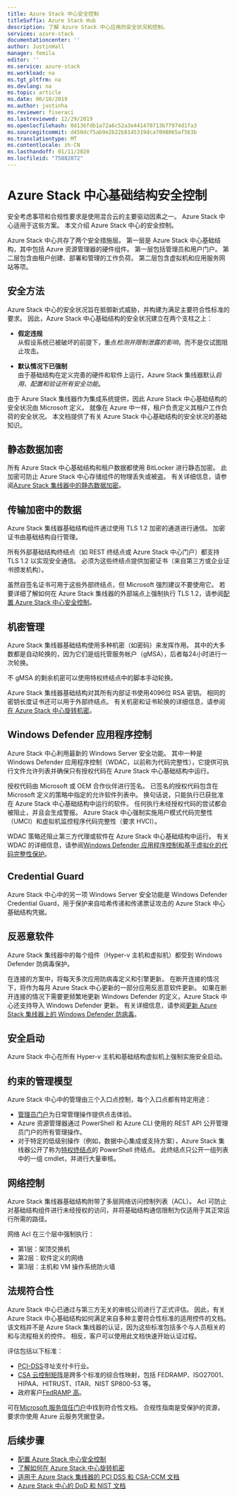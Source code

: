 ```yaml
---
title: Azure Stack 中心安全控制
titleSuffix: Azure Stack Hub
description: 了解 Azure Stack 中心应用的安全状况和控制。
services: azure-stack
documentationcenter: ''
author: JustinHall
manager: femila
editor: ''
ms.service: azure-stack
ms.workload: na
ms.tgt_pltfrm: na
ms.devlang: na
ms.topic: article
ms.date: 06/10/2019
ms.author: justinha
ms.reviewer: fiseraci
ms.lastreviewed: 12/29/2019
ms.openlocfilehash: 0d136fdb1a72a6c52a3e441470713b77974d1fa3
ms.sourcegitcommit: d450dcf5ab9e2b22b8145319dca7098065af563b
ms.translationtype: MT
ms.contentlocale: zh-CN
ms.lasthandoff: 01/11/2020
ms.locfileid: "75882872"
---
```

# <a name="azure-stack-hub-infrastructure-security-controls"></a>Azure Stack 中心基础结构安全控制

安全考虑事项和合规性要求是使用混合云的主要驱动因素之一。 Azure Stack 中心适用于这些方案。 本文介绍 Azure Stack 中心的安全控制。

Azure Stack 中心共存了两个安全措施层。 第一层是 Azure Stack 中心基础结构，其中包括 Azure 资源管理器的硬件组件。 第一层包括管理员和用户门户。 第二层包含由租户创建、部署和管理的工作负荷。 第二层包含虚拟机和应用服务网站等项。

## <a name="security-approach"></a>安全方法

Azure Stack 中心的安全状况旨在抵御新式威胁，并构建为满足主要符合性标准的要求。 因此，Azure Stack 中心基础结构的安全状况建立在两个支柱之上：

- **假定违规**  
    从假设系统已被破坏的前提下，重点*检测并限制泄露的影响*，而不是仅试图阻止攻击。

- **默认情况下已强制**  
    由于基础结构在定义完善的硬件和软件上运行，Azure Stack 集线器默认*启用、配置和验证所有安全功能*。

由于 Azure Stack 集线器作为集成系统提供，因此 Azure Stack 中心基础结构的安全状况由 Microsoft 定义。 就像在 Azure 中一样，租户负责定义其租户工作负荷的安全状况。 本文档提供了有关 Azure Stack 中心基础结构的安全状况的基础知识。

## <a name="data-at-rest-encryption"></a>静态数据加密

所有 Azure Stack 中心基础结构和租户数据都使用 BitLocker 进行静态加密。 此加密可防止 Azure Stack 中心存储组件的物理丢失或被盗。 有关详细信息，请参阅[Azure Stack 集线器中的静态数据加密](azure-stack-security-bitlocker.md)。

## <a name="data-in-transit-encryption"></a>传输加密中的数据

Azure Stack 集线器基础结构组件通过使用 TLS 1.2 加密的通道进行通信。 加密证书由基础结构自行管理。

所有外部基础结构终结点（如 REST 终结点或 Azure Stack 中心门户）都支持 TLS 1.2 以实现安全通信。 必须为这些终结点提供加密证书（来自第三方或企业证书颁发机构）。

虽然自签名证书可用于这些外部终结点，但 Microsoft 强烈建议不要使用它。
若要详细了解如何在 Azure Stack 集线器的外部端点上强制执行 TLS 1.2，请参阅[配置 Azure Stack 中心安全控制](azure-stack-security-configuration.md)。

## <a name="secret-management"></a>机密管理

Azure Stack 集线器基础结构使用多种机密（如密码）来发挥作用。 其中的大多数都是自动轮换的，因为它们是组托管服务帐户（gMSA），后者每24小时进行一次轮换。

不 gMSA 的剩余机密可以使用特权终结点中的脚本手动轮换。

Azure Stack 集线器基础结构对其所有内部证书使用4096位 RSA 密钥。 相同的密钥长度证书还可以用于外部终结点。 有关机密和证书轮换的详细信息，请参阅[在 Azure Stack 中心旋转机密](azure-stack-rotate-secrets.md)。

## <a name="windows-defender-application-control"></a>Windows Defender 应用程序控制

Azure Stack 中心利用最新的 Windows Server 安全功能。 其中一种是 Windows Defender 应用程序控制（WDAC，以前称为代码完整性），它提供可执行文件允许列表并确保只有授权代码在 Azure Stack 中心基础结构中运行。

授权代码由 Microsoft 或 OEM 合作伙伴进行签名。 已签名的授权代码包含在 Microsoft 定义的策略中指定的允许软件列表中。 换句话说，只能执行已获批准在 Azure Stack 中心基础结构中运行的软件。 任何执行未经授权代码的尝试都会被阻止，并且会生成警报。 Azure Stack 中心强制实施用户模式代码完整性（UMCI）和虚拟机监控程序代码完整性（要求 HVCI）。

WDAC 策略还阻止第三方代理或软件在 Azure Stack 中心基础结构中运行。
有关 WDAC 的详细信息，请参阅[Windows Defender 应用程序控制和基于虚拟化的代码完整性保护](https://docs.microsoft.com/windows/security/threat-protection/device-guard/introduction-to-device-guard-virtualization-based-security-and-windows-defender-application-control)。

## <a name="credential-guard"></a>Credential Guard

Azure Stack 中心中的另一项 Windows Server 安全功能是 Windows Defender Credential Guard，用于保护来自哈希传递和传递票证攻击的 Azure Stack 中心基础结构凭据。

## <a name="antimalware"></a>反恶意软件

Azure Stack 集线器中的每个组件（Hyper-v 主机和虚拟机）都受到 Windows Defender 防病毒保护。

在连接的方案中，将每天多次应用防病毒定义和引擎更新。 在断开连接的情况下，将作为每月 Azure Stack 中心更新的一部分应用反恶意软件更新。 如果在断开连接的情况下需要更频繁地更新 Windows Defender 的定义，Azure Stack 中心还支持导入 Windows Defender 更新。 有关详细信息，请参阅[更新 Azure Stack 集线器上的 Windows Defender 防病毒](azure-stack-security-av.md)。

## <a name="secure-boot"></a>安全启动

Azure Stack 中心在所有 Hyper-v 主机和基础结构虚拟机上强制实施安全启动。 

## <a name="constrained-administration-model"></a>约束的管理模型

Azure Stack 中心中的管理由三个入口点控制，每个入口点都有特定用途：

- [管理员门户](azure-stack-manage-portals.md)为日常管理操作提供点击体验。
- Azure 资源管理器通过 PowerShell 和 Azure CLI 使用的 REST API 公开管理员门户的所有管理操作。
- 对于特定的低级别操作（例如，数据中心集成或支持方案），Azure Stack 集线器公开了称为[特权终结点](azure-stack-privileged-endpoint.md)的 PowerShell 终结点。 此终结点只公开一组列表中的一组 cmdlet，并进行大量审核。

## <a name="network-controls"></a>网络控制

Azure Stack 集线器基础结构附带了多层网络访问控制列表（ACL）。 Acl 可防止对基础结构组件进行未经授权的访问，并将基础结构通信限制为仅适用于其正常运行所需的路径。

网络 Acl 在三个层中强制执行：

- 第1层：架顶交换机
- 第2层：软件定义的网络
- 第3层：主机和 VM 操作系统防火墙

## <a name="regulatory-compliance"></a>法规符合性

Azure Stack 中心已通过与第三方无关的审核公司进行了正式评估。 因此，有关 Azure Stack 中心基础结构如何满足来自多种主要符合性标准的适用控件的文档。 该文档并不是 Azure Stack 集线器的认证，因为这些标准包括多个与人员相关的和与流程相关的控件。 相反，客户可以使用此文档快速开始认证过程。

评估包括以下标准：

- [PCI-DSS](https://www.pcisecuritystandards.org/pci_security/)寻址支付卡行业。
- [CSA 云控制矩阵](https://cloudsecurityalliance.org/group/cloud-controls-matrix/#_overview)是跨多个标准的综合性映射，包括 FEDRAMP、ISO27001、HIPAA、HITRUST、ITAR、NIST SP800-53 等。
- 政府客户[FedRAMP 高](https://www.fedramp.gov/fedramp-releases-high-baseline/)。

可在[Microsoft 服务信任门户](https://servicetrust.microsoft.com/ViewPage/Blueprint)中找到符合性文档。 合规性指南是受保护的资源，要求你使用 Azure 云服务凭据登录。

## <a name="next-steps"></a>后续步骤

- [配置 Azure Stack 中心安全控制](azure-stack-security-configuration.md)
- [了解如何在 Azure Stack 中心旋转机密](azure-stack-rotate-secrets.md)
- [适用于 Azure Stack 集线器的 PCI DSS 和 CSA-CCM 文档](https://servicetrust.microsoft.com/ViewPage/TrustDocuments)
- [Azure Stack 中心的 DoD 和 NIST 文档](https://servicetrust.microsoft.com/ViewPage/Blueprint)
